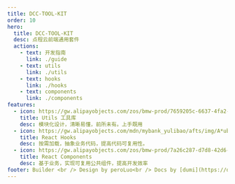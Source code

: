 ```yaml
---
title: DCC-TOOL-KIT
order: 10
hero:
  title: DCC-TOOL-KIT
  desc: 点程云前端通用套件
  actions:
    - text: 开发指南
      link: ./guide
    - text: utils
      link: ./utils
    - text: hooks
      link: ./hooks
    - text: components
      link: ./components
features:
  - icon: https://gw.alipayobjects.com/zos/bmw-prod/7659205c-6637-4fa2-8529-d32e5818304b/k7htflfb_w144_h144.png
    title: Utils 工具库
    desc: 模块化设计，清晰易懂，前所未有。上手既用
  - icon: https://gw.alipayobjects.com/mdn/mybank_yulibao/afts/img/A*ubROQ7nSUHUAAAAAAAAAAABkARQnAQ
    title: React Hooks
    desc: 按需加载，抽象业务代码，提高代码可复用性。
  - icon: https://gw.alipayobjects.com/zos/bmw-prod/7a26c287-d7d8-42d6-8a55-c9aa4c097149.webp
    title: React Components
    desc: 基于业务，实现可复用公共组件，提高开发效率
footer: Builder <br /> Design by peroLuo<br /> Docs by [dumi](https://d.umijs.org)
---
```

